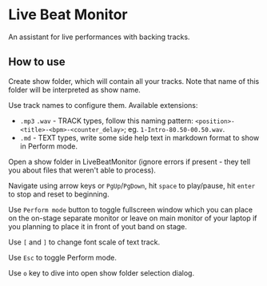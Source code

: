 # Live Beat Monitor

An assistant for live performances with backing tracks.

## How to use

Create show folder, which will contain all your tracks. Note that name of this folder will be interpreted as show name.

Use track names to configure them. Available extensions:
- `.mp3` `.wav` - TRACK types, follow this naming pattern: `<position>-<title>-<bpm>-<counter_delay>`; eg. `1-Intro-80.50-00.50.wav`.
- `.md` - TEXT types, write some side help text in markdown format to show in Perform mode.

Open a show folder in LiveBeatMonitor (ignore errors if present - they tell you about files that weren't able to process).

Navigate using arrow keys or `PgUp`/`PgDown`, hit `space` to play/pause, hit `enter` to stop and reset to beginning.

Use `Perform mode` button to toggle fullscreen window which you can place on the on-stage separate monitor or leave on main monitor of your laptop if you planning to place it in front of yout band on stage.

Use `[` and `]` to change font scale of text track.

Use `Esc` to toggle Perform mode.

Use `o` key to dive into open show folder selection dialog.
